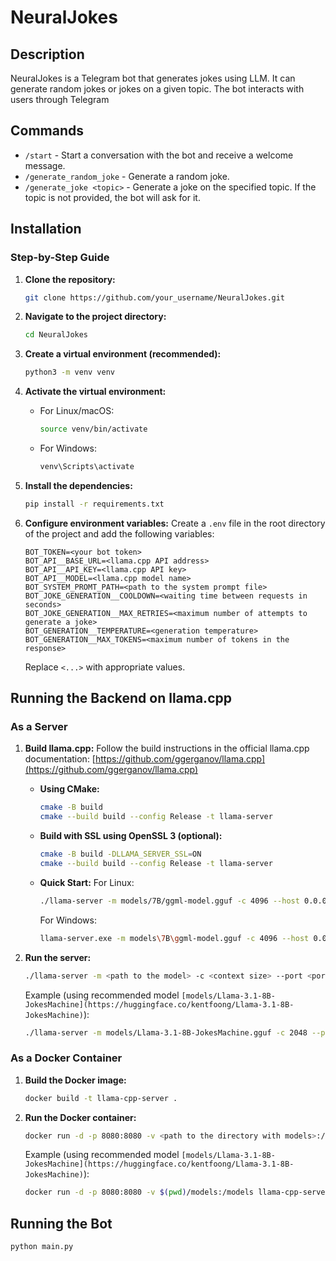  # NeuralJokes

## Description

NeuralJokes is a Telegram bot that generates jokes using LLM. It can generate random jokes or jokes on a given topic. The bot interacts with users through Telegram

## Commands

- `/start` - Start a conversation with the bot and receive a welcome message.
- `/generate_random_joke` - Generate a random joke.
- `/generate_joke <topic>` - Generate a joke on the specified topic. If the topic is not provided, the bot will ask for it.

## Installation

### Step-by-Step Guide

1. **Clone the repository:**
    ```bash
    git clone https://github.com/your_username/NeuralJokes.git
    ```

2. **Navigate to the project directory:**
    ```bash
    cd NeuralJokes
    ```

3. **Create a virtual environment (recommended):**
    ```bash
    python3 -m venv venv
    ```

4. **Activate the virtual environment:**
    - For Linux/macOS:
        ```bash
        source venv/bin/activate
        ```
    - For Windows:
        ```bash
        venv\Scripts\activate
        ```

5. **Install the dependencies:**
    ```bash
    pip install -r requirements.txt
    ```

6. **Configure environment variables:**
    Create a `.env` file in the root directory of the project and add the following variables:
    ```plaintext
    BOT_TOKEN=<your bot token>
    BOT_API__BASE_URL=<llama.cpp API address>
    BOT_API__API_KEY=<llama.cpp API key>
    BOT_API__MODEL=<llama.cpp model name>
    BOT_SYSTEM_PROMT_PATH=<path to the system prompt file>
    BOT_JOKE_GENERATION__COOLDOWN=<waiting time between requests in seconds>
    BOT_JOKE_GENERATION__MAX_RETRIES=<maximum number of attempts to generate a joke>
    BOT_GENERATION__TEMPERATURE=<generation temperature>
    BOT_GENERATION__MAX_TOKENS=<maximum number of tokens in the response>
    ```
    Replace `<...>` with appropriate values.

## Running the Backend on llama.cpp

### As a Server

1. **Build llama.cpp:**
    Follow the build instructions in the official llama.cpp documentation: [https://github.com/ggerganov/llama.cpp](https://github.com/ggerganov/llama.cpp)

    - **Using CMake:**
        ```bash
        cmake -B build
        cmake --build build --config Release -t llama-server
        ```

    - **Build with SSL using OpenSSL 3 (optional):**
        ```bash
        cmake -B build -DLLAMA_SERVER_SSL=ON
        cmake --build build --config Release -t llama-server
        ```

    - **Quick Start:**
        For Linux:
        ```bash
        ./llama-server -m models/7B/ggml-model.gguf -c 4096 --host 0.0.0.0 --port 1234
        ```

        For Windows:
        ```bash
        llama-server.exe -m models\7B\ggml-model.gguf -c 4096 --host 0.0.0.0 --port 1234
        ```

2. **Run the server:**
    ```bash
    ./llama-server -m <path to the model> -c <context size> --port <port>
    ```

    Example (using recommended model `[models/Llama-3.1-8B-JokesMachine](https://huggingface.co/kentfoong/Llama-3.1-8B-JokesMachine)`):
    ```bash
    ./llama-server -m models/Llama-3.1-8B-JokesMachine.gguf -c 2048 --port 8080
    ```

### As a Docker Container

1. **Build the Docker image:**
    ```bash
    docker build -t llama-cpp-server .
    ```

2. **Run the Docker container:**
    ```bash
    docker run -d -p 8080:8080 -v <path to the directory with models>:/models llama-cpp-server -m /models/<model name> -c <context size>
    ```

    Example (using recommended model `[models/Llama-3.1-8B-JokesMachine](https://huggingface.co/kentfoong/Llama-3.1-8B-JokesMachine)`):
    ```bash
    docker run -d -p 8080:8080 -v $(pwd)/models:/models llama-cpp-server -m /models/Llama-3.1-8B-JokesMachine.gguf -c 4096
    ```

## Running the Bot

```bash
python main.py
```
